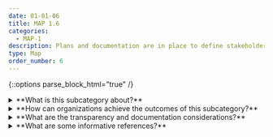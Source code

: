 ```yaml
---
date: 01-01-06
title: MAP 1.6
categories:
  - MAP-1
description: Plans and documentation are in place to define stakeholders, engage with them continuously, and enable actionable user and community feedback about unanticipated negative impacts into design activities. 
type: Map
order_number: 6
---
```


{::options parse_block_html="true" /}


<details>
<summary markdown="span">**What is this subcategory about?**</summary>
<br>
Risk management should include processes for regular and meaningful communication with stakeholder groups. Stakeholders can provide valuable input related to system gaps and limitations. Organizations may differ in the types and number of stakeholders with which they engage. 

Participatory approaches such as human-centered design (HCD) and value-sensitive design (VSD) can help AI teams to engage broadly with stakeholder communities. This type of engagement can enable AI teams to learn about how a given technology may cause impacts, both positive and negative, that were not originally considered or intended. 

</details>

<details>
<summary markdown="span">**How can organizations achieve the outcomes of this subcategory?**</summary>

* Maintain awareness and documentation of the individuals, groups, or communities who make up the system's internal and external stakeholders.
* Verify that appropriate skills and practices are available in-house for carrying out stakeholder engagement activities such as eliciting, capturing, and synthesizing stakeholder feedback, and translating it for AI design and development functions.
* Establish mechanisms for regular communication and feedback between relevant AI actors and internal or external stakeholders related to system design or deployment decisions. 
* Define which AI actors, beyond AI design and development teams, will review system design, implementation, and operation tasks. Define which AI actors will administer and implement test, evaluation, verification, and validation (TEVV) tasks across the AI lifecycle.

</details>

<details>
<summary markdown="span">**What are the transparency and documentation considerations?**</summary>
<br>
**Transparency Considerations – Key Questions: MAP 1.6**
- To what extent has the entity clarified the roles, responsibilities, and delegated authorities to relevant stakeholders?
- Who is responsible for checking the AI at these intervals?
- What type of information is accessible on the design, operations, and limitations of the AI system to external stakeholders, including end users, consumers, regulators, and individuals impacted by use of the AI system?
- If anyone believed that the AI no longer meets this ethical framework, who will be responsible for receiving the concern and as appropriate investigating and remediating the issue? Do they have authority to modify, limit, or stop the use of the AI?
- How easily accessible and current is the information available to external stakeholders?

**AI Transparency Resources: MAP 1.6**
- GAO-21-519SP: AI Accountability Framework for Federal Agencies & Other Entities
- “Stakeholders in Explainable AI,” Sep. 2018, [Online]. Available: http://arxiv.org/abs/1810.00184
- “Including Insights from the Comptroller General’s Forum on the Oversight of Artificial Intelligence An Accountability Framework for Federal Agencies and Other Entities,” 2021
- “HIGH-LEVEL EXPERT GROUP ON ARTIFICIAL INTELLIGENCE SET UP BY THE EUROPEAN COMMISSION ETHICS GUIDELINES FOR TRUSTWORTHY AI.” [Online]. Available: https://ec.europa.eu/digital-

</details>

<details>
<summary markdown="span">**What are some informative references?**</summary>    
<br>
Vincent T. Covello. 2021. Stakeholder Engagement and Empowerment. In Communicating in Risk, Crisis, and High Stress Situations (Vincent T. Covello, ed.), 87-109. DOI: https://doi.org/10.1002/9781119081753.ch5

Yilin Huang, Giacomo Poderi, Sanja Šćepanović, et al. 2019. Embedding Internet-of-Things in Large-Scale Socio-technical Systems: A Community-Oriented Design in Future Smart Grids. In The Internet of Things for Smart Urban Ecosystems (2019), 125-150. Springer, Cham. DOI: https://doi.org/10.1007/978-3-319-96550-5_6

Eloise Taysom and Nathan Crilly. 2017. Resilience in Sociotechnical Systems: The Perspectives of Multiple Stakeholders. She Ji: The Journal of Design, Economics, and Innovation, 3, 3 (2017), 165-182, ISSN 2405-8726. DOI: https://doi.org/10.1016/j.sheji.2017.10.011

</details>

